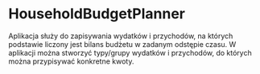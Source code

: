 # HouseholdBudgetPlanner

Aplikacja służy do zapisywania wydatków i przychodów, na których podstawie liczony jest bilans budżetu w zadanym odstępie czasu. 
W aplikacji można stworzyć typy/grupy wydatków i przychodów, do których można przypisywać konkretne kwoty.
